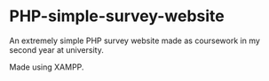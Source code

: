 # PHP-simple-survey-website
An extremely simple PHP survey website made as coursework in my second year at university.

Made using XAMPP.
